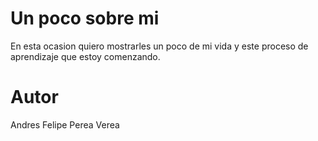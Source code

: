 # Un poco sobre mi
 
 En esta ocasion quiero mostrarles un poco de mi vida y este proceso de aprendizaje que estoy comenzando.

 # Autor
 Andres Felipe Perea Verea
 
